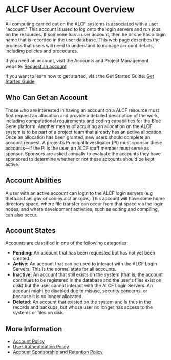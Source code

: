 # ALCF User Account Overview

All computing carried out on the ALCF systems is associated with a user "account." This account is used to log onto the login servers and run jobs on the resources. If someone has a user account, then he or she has a login name that is recorded in the user database. This web page describes the process that users will need to understand to manage account details, including policies and procedures.

If you need an account, visit the Accounts and Project Management website: [Request an account](https://accounts.alcf.anl.gov/#!/accountRequest)

If you want to learn how to get started, visit the Get Started Guide: [Get Started Guide](https://www.alcf.anl.gov/support-center/get-started)

## Who Can Get an Account
Those who are interested in having an account on a ALCF resource must first request an allocation and provide a detailed description of the work, including computational requirements and coding capabilities for the Blue Gene platform. Another means of acquiring an allocation on the ALCF system is to be part of a project team that already has an active allocation. Once an allocation has been granted, new users should complete an account request. A project’s Principal Investigator (PI) must sponsor these accounts—if the PI is the user, an ALCF staff member must serve as sponsor. Sponsors are asked annually to evaluate the accounts they have sponsored to determine whether or not these accounts should be kept active.

## Account Abilities
A user with an active account can login to the ALCF login servers (e.g theta.alcf.anl.gov or cooley.alcf.anl.gov.) This account will have some home directory space, where file transfer can occur from that space via the login nodes, and where development activities, such as editing and compiling, can also occur.

## Account States
Accounts are classified in one of the following categories:

- **Pending:** An account that has been requested but has not yet been created.
- **Active:** An account that can be used to interact with the ALCF Login Servers. This is the normal state for all accounts.
- **Inactive:** An account that still exists on the system (that is, the account continues to be registered in the database and the user's files exist on disk) but the user cannot interact with the ALCF Login Servers. An account might be disabled due to misuse, security concerns, or because it is no longer allocated.
- **Deleted:** An account that existed on the system and is thus in the records and backups, but whose user no longer has access to the systems or files on disk.

## More Information
- [Account Policy](../../policies/accounts/accounts-policy.md)
- [User Authentication Policy](../../policies/accounts/user-authentication-policy.md)
- [Account Sponsorship and Retention Policy](../../policies/accounts/account-sponsorship-retention-policy.md)
